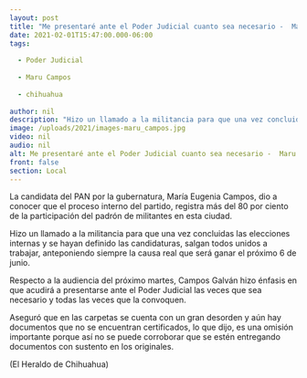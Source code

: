 ```yaml
---
layout: post
title: "Me presentaré ante el Poder Judicial cuanto sea necesario -  Maru Campos"
date: 2021-02-01T15:47:00.000-06:00
tags:
  
  - Poder Judicial
  
  - Maru Campos
  
  - chihuahua
  
author: nil
description: "Hizo un llamado a la militancia para que una vez concluidas las elecciones internas y se hayan definido las candidaturas, salgan todos unidos a trabajar"
image: /uploads/2021/images-maru_campos.jpg
video: nil
audio: nil
alt: Me presentaré ante el Poder Judicial cuanto sea necesario -  Maru Campos
front: false
section: Local
---
```


La candidata del PAN por la gubernatura, María Eugenia Campos, dio a conocer que el proceso interno del partido, registra más del 80 por ciento de la participación del padrón de militantes en esta ciudad.

Hizo un llamado a la militancia para que una vez concluidas las elecciones internas y se hayan definido las candidaturas, salgan todos unidos a trabajar, anteponiendo siempre la causa real que será ganar el próximo 6 de junio.

Respecto a la audiencia del próximo martes, Campos Galván hizo énfasis en que acudirá a presentarse ante el Poder Judicial las veces que sea necesario y todas las veces que la convoquen.

Aseguró que en las carpetas se cuenta con un gran desorden y aún hay documentos que no se encuentran certificados, lo que dijo, es una omisión importante porque así no se puede corroborar que se estén entregando documentos con sustento en los originales.

(El Heraldo de Chihuahua)